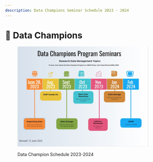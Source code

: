 ```yaml
---
description: Data Champions Seminar Schedule 2023 - 2024
---
```


# 🔴 Data Champions

<div data-full-width="true">

<figure><img src="../../.gitbook/assets/Capture.JPG" alt=""><figcaption><p>Data Champion Schedule 2023-2024</p></figcaption></figure>

</div>
